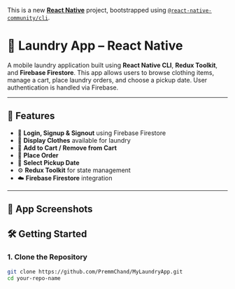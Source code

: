 This is a new [**React Native**](https://reactnative.dev) project, bootstrapped using [`@react-native-community/cli`](https://github.com/react-native-community/cli).


# 🧺 Laundry App – React Native

A mobile laundry application built using **React Native CLI**, **Redux Toolkit**, and **Firebase Firestore**. This app allows users to browse clothing items, manage a cart, place laundry orders, and choose a pickup date. User authentication is handled via Firebase.

---

## 🚀 Features

- 🔐 **Login, Signup & Signout** using Firebase Firestore  
- 👕 **Display Clothes** available for laundry  
- 🛒 **Add to Cart / Remove from Cart**  
- 🧾 **Place Order**  
- 📅 **Select Pickup Date**  
- ⚙️ **Redux Toolkit** for state management  
- ☁️ **Firebase Firestore** integration  

---

## 📸 App Screenshots


## 🛠️ Getting Started

### 1. Clone the Repository

```bash
git clone https://github.com/PremmChand/MyLaundryApp.git
cd your-repo-name





